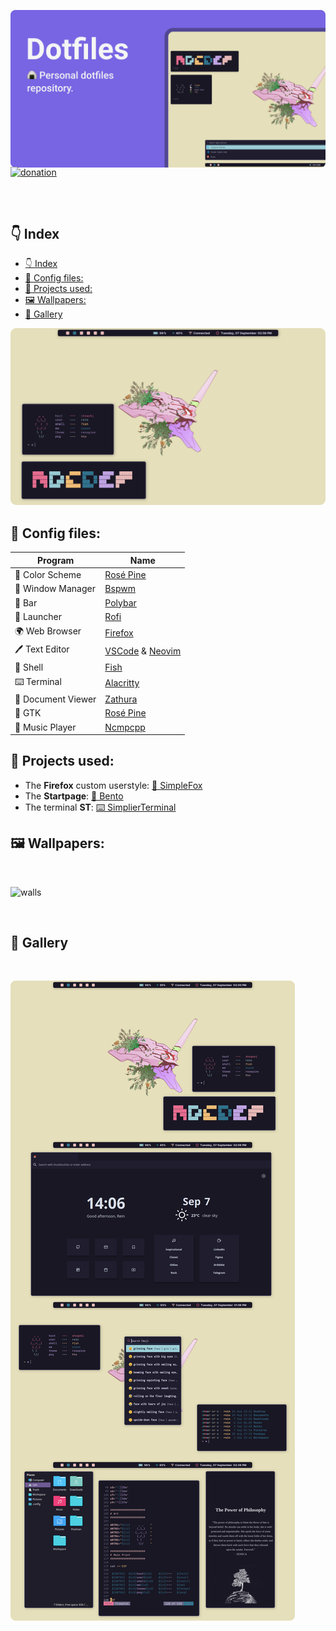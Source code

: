 ![image](assets/head.png)


<p style="margin: -20px 0 30px">
  <a href="https://www.buymeacoffee.com/migueravila" target="_blank" style='margin-right:0px; margin-top:5px'>
    <img align="center" src="https://github.com/migueravila/Dotfiles/blob/master/assets/donation.png" alt="donation" height="35px" />
  </a>
</p>

<br>



## 👇 Index
- [👇 Index](#-index)
- [🎨 Config files:](#-config-files)
- [🚀 Projects used:](#-projects-used)
- [🖼️ Wallpapers:](#️-wallpapers)
- [🎉 Gallery](#-gallery)

![image](assets/shead.png)

## 🎨 Config files:

| Program           | Name                                                                                                                         |
| ----------------- | ---------------------------------------------------------------------------------------------------------------------------- |
| 🎨 Color Scheme    | [Rosé Pine](https://github.com/rose-pine)                                                                                    |
| 🚀 Window Manager  | [Bspwm](https://github.com/baskerville/bspwm)                                                                                |
| 🚧 Bar             | [Polybar](https://github.com/polybar/polybar)                                                                                |
| 💾 Launcher        | [Rofi](https://github.com/davatorium/rofi)                                                                                   |
| 🌍 Web Browser     | [Firefox](https://www.mozilla.org/en-US/firefox/new/?redirect_source=firefox-com)                                            |
| 🖊️ Text Editor     | [VSCode](https://aur.archlinux.org/packages/visual-studio-code-bin/?O=10&PP=10) & [Neovim](https://github.com/neovim/neovim) |
| 🐚 Shell           | [Fish](https://github.com/fish-shell/fish-shell)                                                                             |
| ⌨️ Terminal        | [Alacritty](https://github.com/alacritty/alacritty)                                                                          |
| 📄 Document Viewer | [Zathura](https://github.com/alacritty/alacritty)                                                                            |
| 👔 GTK             | [Rosé Pine](https://github.com/rose-pine/gtk)                                                                                |
| 🎵 Music Player    | [Ncmpcpp](https://github.com/ncmpcpp/ncmpcpp)                                                                                |


## 🚀 Projects used:

- The **Firefox** custom userstyle: [🦊 SimpleFox](https://github.com/migueravila/SimpleFox)
- The **Startpage**: [🍱 Bento](https://github.com/migueravila/Bento)
- The terminal **ST**: [⌨️ SimplierTerminal](https://github.com/migueravila/SimplierTerminal)

## 🖼️ Wallpapers:

<br>

![walls](assets/walls.png)

<br>

## 🎉 Gallery

<br>

![gallery](assets/gallery.png)